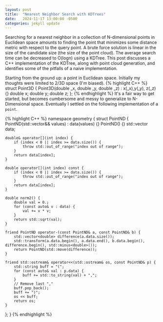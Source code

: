 ```yaml
---
layout: post
title:  "Nearest Neighbor Search with KDTrees"
date:   2024-11-17 13:00:00 -0500
categories: jekyll update
---
```


Searching for a nearest neighbor in a collection of N-dimensional points in Euclidean space amounts to finding the point that minimizes some distance metric with respect to the query point. A brute force solution is linear in the size of the candidate size (the size of the point cloud). The average search time can be decreased to O(logn) using a KDTree. This post discusses a C++ implementation of the KDTree, along with point cloud generation, and identifies some of the pitfalls of a naive implementation.


Starting from the ground up: a point in Euclidean space. Initially my thoughts were limited to 2/3D space (I'm biased).
{% highlight C++ %}
struct Point3D {
    Point3D(double _x, double _y, double _z) : x(_x),y(_y), z(_z) {}
    double x;
    double y;
    double z;
};
{% endhighlight %}
 It's a fair way to get started, but becomes cumbersome and messy to generalize to N-Dimensional space. Eventually I settled on the following implementation of a `point`.

{% highlight C++ %}
namespace geometry {
struct PointND {
    PointND(std::vector<double>&& values) : data(values) {}
    PointND() {}
    std::vector<double> data;

    double& operator[](int index) {
        if (index < 0 || index >= data.size()) {
            throw std::out_of_range("index out of range");
        }
        return data[index];
    }

    double operator[](int index) const {
        if (index < 0 || index >= data.size()) {
            throw std::out_of_range("index out of range");
        }
        return data[index];
    }

    double norm2() {
        double val = 0.;
        for (const auto& v : data) {
            val += v * v;
        }
        return std::sqrt(val);
    }

    friend PointND operator-(const PointND& a, const PointND& b) {
        std::vector<double> difference(a.data.size());
        std::transform(a.data.begin(), a.data.end(), b.data.begin(), difference.begin(), std::minus<double>());
        return PointND(std::move(difference));
    }

    friend std::ostream& operator<<(std::ostream& os, const PointND& p) {
        std::string buff = "(";
        for (const auto& val : p.data) {
            buff += std::to_string(val) + ",";
        }
        // Remove last ","
        buff.pop_back();
        buff += ")";
        os << buff;
        return os;
    }
};
}
{% endhighlight %}
